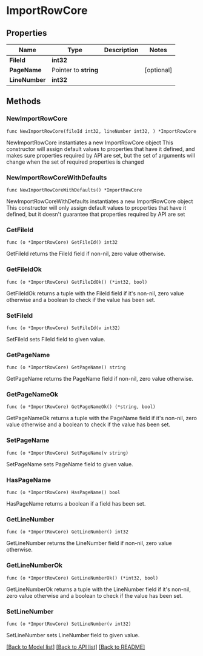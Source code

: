 # ImportRowCore

## Properties

Name | Type | Description | Notes
------------ | ------------- | ------------- | -------------
**FileId** | **int32** |  | 
**PageName** | Pointer to **string** |  | [optional] 
**LineNumber** | **int32** |  | 

## Methods

### NewImportRowCore

`func NewImportRowCore(fileId int32, lineNumber int32, ) *ImportRowCore`

NewImportRowCore instantiates a new ImportRowCore object
This constructor will assign default values to properties that have it defined,
and makes sure properties required by API are set, but the set of arguments
will change when the set of required properties is changed

### NewImportRowCoreWithDefaults

`func NewImportRowCoreWithDefaults() *ImportRowCore`

NewImportRowCoreWithDefaults instantiates a new ImportRowCore object
This constructor will only assign default values to properties that have it defined,
but it doesn't guarantee that properties required by API are set

### GetFileId

`func (o *ImportRowCore) GetFileId() int32`

GetFileId returns the FileId field if non-nil, zero value otherwise.

### GetFileIdOk

`func (o *ImportRowCore) GetFileIdOk() (*int32, bool)`

GetFileIdOk returns a tuple with the FileId field if it's non-nil, zero value otherwise
and a boolean to check if the value has been set.

### SetFileId

`func (o *ImportRowCore) SetFileId(v int32)`

SetFileId sets FileId field to given value.


### GetPageName

`func (o *ImportRowCore) GetPageName() string`

GetPageName returns the PageName field if non-nil, zero value otherwise.

### GetPageNameOk

`func (o *ImportRowCore) GetPageNameOk() (*string, bool)`

GetPageNameOk returns a tuple with the PageName field if it's non-nil, zero value otherwise
and a boolean to check if the value has been set.

### SetPageName

`func (o *ImportRowCore) SetPageName(v string)`

SetPageName sets PageName field to given value.

### HasPageName

`func (o *ImportRowCore) HasPageName() bool`

HasPageName returns a boolean if a field has been set.

### GetLineNumber

`func (o *ImportRowCore) GetLineNumber() int32`

GetLineNumber returns the LineNumber field if non-nil, zero value otherwise.

### GetLineNumberOk

`func (o *ImportRowCore) GetLineNumberOk() (*int32, bool)`

GetLineNumberOk returns a tuple with the LineNumber field if it's non-nil, zero value otherwise
and a boolean to check if the value has been set.

### SetLineNumber

`func (o *ImportRowCore) SetLineNumber(v int32)`

SetLineNumber sets LineNumber field to given value.



[[Back to Model list]](../README.md#documentation-for-models) [[Back to API list]](../README.md#documentation-for-api-endpoints) [[Back to README]](../README.md)


